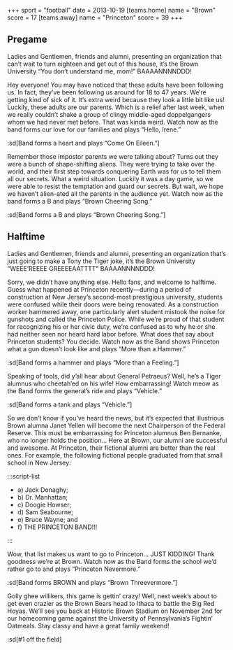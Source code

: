 +++
sport = "football"
date = 2013-10-19
[teams.home]
name = "Brown"
score = 17
[teams.away]
name = "Princeton"
score = 39
+++

## Pregame

Ladies and Gentlemen, friends and alumni, presenting an organization that can’t wait to turn eighteen and get out of this house, it’s the Brown University “You don’t understand me, mom!” BAAAANNNNDDD!

Hey everyone! You may have noticed that these adults have been following us. In fact, they’ve been following us around for 18 to 47 years. We’re getting kind of sick of it. It’s extra weird because they look a little bit like us! Luckily, these adults are our parents. Which is a relief after last week, when we really couldn’t shake a group of clingy middle-aged doppelgangers whom we had never met before. That was kinda weird. Watch now as the band forms our love for our families and plays “Hello, Irene.”

:sd[Band forms a heart and plays “Come On Eileen.”]

Remember those impostor parents we were talking about? Turns out they were a bunch of shape-shifting aliens. They were trying to take over the world, and their first step towards conquering Earth was for us to tell them all our secrets. What a weird situation. Luckily it was a day game, so we were able to resist the temptation and guard our secrets. But wait, we hope we haven’t alien-ated all the parents in the audience yet. Watch now as the band forms a B and plays “Brown Cheering Song.”

:sd[Band forms a B and plays “Brown Cheering Song.”]

## Halftime

Ladies and Gentlemen, friends and alumni, presenting an organization that’s just going to make a Tony the Tiger joke, it’s the Brown University “WEEE’REEEE GREEEEAATTTT” BAAAANNNNDDD!

Sorry, we didn’t have anything else. Hello fans, and welcome to halftime. Guess what happened at Princeton recently—during a period of construction at New Jersey’s second-most prestigious university, students were confused while their doors were being renovated. As a construction worker hammered away, one particularly alert student mistook the noise for gunshots and called the Princeton Police. While we’re proud of that student for recognizing his or her civic duty, we’re confused as to why he or she had neither seen nor heard hard labor before. What does that say about Princeton students? You decide. Watch now as the Band shows Princeton what a gun doesn’t look like and plays “More than a Hammer.”

:sd[Band forms a hammer and plays “More than a Feeling.”]

Speaking of tools, did y’all hear about General Petraeus? Well, he’s a Tiger alumnus who cheetah’ed on his wife! How embarrassing! Watch meow as the Band forms the general’s ride and plays “Vehicle.”

:sd[Band forms a tank and plays “Vehicle.”]

So we don’t know if you’ve heard the news, but it’s expected that illustrious Brown alumna Janet Yellen will become the next Chairperson of the Federal Reserve. This must be embarrassing for Princeton alumnus Ben Bernanke, who no longer holds the position... Here at Brown, our alumni are successful and awesome. At Princeton, their fictional alumni are better than the real ones. For example, the following fictional people graduated from that small school in New Jersey:

:::script-list

- a) Jack Donaghy;
- b) Dr. Manhattan;
- c) Doogie Howser;
- d) Sam Seabourne;
- e) Bruce Wayne; and
- f) THE PRINCETON BAND!!!

:::

Wow, that list makes us want to go to Princeton... JUST KIDDING! Thank goodness we’re at Brown. Watch now as the Band forms the school we’d rather go to and plays “Princeton Nevermore.”

:sd[Band forms BROWN and plays “Brown Threevermore.”]

Golly ghee willikers, this game is gettin’ crazy! Well, next week’s about to get even crazier as the Brown Bears head to Ithaca to battle the Big Red Hoyas. We’ll see you back at Historic Brown Stadium on November 2nd for our homecoming game against the University of Pennsylvania’s Fightin’ Oatmeals. Stay classy and have a great family weekend!

:sd[#1 off the field]
